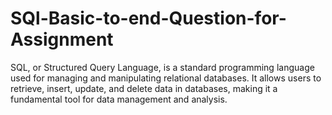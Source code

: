 # SQl-Basic-to-end-Question-for-Assignment
SQL, or Structured Query Language, is a standard programming language used for managing and manipulating relational databases. It allows users to retrieve, insert, update, and delete data in databases, making it a fundamental tool for data management and analysis.
